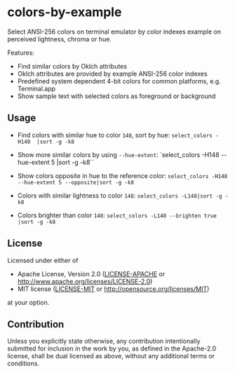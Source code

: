 # colors-by-example

Select ANSI-256 colors on terminal emulator by color indexes example on perceived lightness, chroma or hue.

Features:
- Find similar colors by Oklch attributes
- Oklch attributes are provided by example ANSI-256 color indexes
- Predefined system dependent 4-bit colors for common platforms, e.g. Terminal.app
- Show sample text with selected colors as foreground or background

## Usage

- Find colors with similar hue to color `148`, sort by hue: `select_colors -H148  |sort -g -k8`
- Show more similar colors by using `--hue-extent`: `select_colors -H148 --hue-extent 5 |sort -g -k8``
- Show colors opposite in hue to the reference color: `select_colors -H148 --hue-extent 5 --opposite|sort -g -k8`

- Colors with similar lightness to color `148`: `select_colors -L148|sort -g -k8`
- Colors brighter than color `148`: `select_colors -L148 --brighten true |sort -g -k8`

## License

Licensed under either of

 * Apache License, Version 2.0
   ([LICENSE-APACHE](LICENSE-APACHE) or http://www.apache.org/licenses/LICENSE-2.0)
 * MIT license
   ([LICENSE-MIT](LICENSE-MIT) or http://opensource.org/licenses/MIT)

at your option.

## Contribution

Unless you explicitly state otherwise, any contribution intentionally submitted
for inclusion in the work by you, as defined in the Apache-2.0 license, shall be
dual licensed as above, without any additional terms or conditions.
